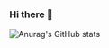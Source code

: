 ### Hi there 👋

![Anurag's GitHub stats](https://github-readme-stats.vercel.app/api?username=jozemarkic&show_icons=true&theme=transparent)
<!--
[![Anurag's GitHub stats](https://github-readme-stats.vercel.app/api?username=jozemarkic)](https://github.com/jozemarkic/github-readme-stats)

**JozeMarkic/JozeMarkic** is a ✨ _special_ ✨ repository because its `README.md` (this file) appears on your GitHub profile.

Here are some ideas to get you started:

- 🔭 I’m currently working on ...
- 🌱 I’m currently learning ...
- 👯 I’m looking to collaborate on ...
- 🤔 I’m looking for help with ...
- 💬 Ask me about ...
- 📫 How to reach me: ...
- 😄 Pronouns: ...
- ⚡ Fun fact: ...
-->
